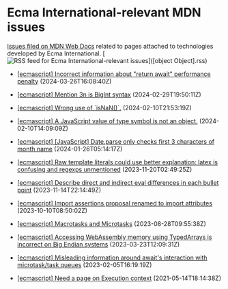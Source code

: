 # Ecma International-relevant MDN issues

[Issues filed on MDN Web Docs](https://github.com/mdn/content/issues) related to pages attached to technologies developed by Ecma International. [![RSS feed for Ecma International-relevant issues](https://www.w3.org/QA/2007/04/feed_icon)]([object Object].rss)

* [\[ecmascript\] Incorrect information about "return await" performance penalty](https://github.com/mdn/content/issues/32847) (2024-03-26T16:08:40Z)
  
* [\[ecmascript\] Mention 3n is BigInt syntax](https://github.com/mdn/content/issues/32492) (2024-02-29T19:50:11Z)
  
* [\[ecmascript\] Wrong use of \`isNaN()\`.](https://github.com/mdn/content/issues/32210) (2024-02-10T21:53:19Z)
  
* [\[ecmascript\] A JavaScript value of type symbol is not an object.](https://github.com/mdn/content/issues/32207) (2024-02-10T14:09:09Z)
  
* [\[ecmascript\] \[JavaScript\] Date.parse only checks first 3 characters of month name](https://github.com/mdn/content/issues/31930) (2024-01-26T05:14:17Z)
  
* [\[ecmascript\] Raw template literals could use better explanation: latex is confusing and regexps unmentioned](https://github.com/mdn/content/issues/30389) (2023-11-20T02:49:25Z)
  
* [\[ecmascript\] Describe direct and indirect eval differences in each bullet point](https://github.com/mdn/content/issues/30281) (2023-11-14T22:14:49Z)
  
* [\[ecmascript\] Import assertions proposal renamed to import attributes](https://github.com/mdn/content/issues/29572) (2023-10-10T08:50:02Z)
  
* [\[ecmascript\] Macrotasks and Microtasks](https://github.com/mdn/content/issues/28795) (2023-08-28T09:55:38Z)
  
* [\[ecmascript\] Accessing WebAssembly memory using TypedArrays is incorrect on Big Endian systems](https://github.com/mdn/content/issues/25569) (2023-03-23T12:09:31Z)
  
* [\[ecmascript\] Misleading information around await's interaction with microtask/task queues](https://github.com/mdn/content/issues/24177) (2023-02-05T16:19:19Z)
  
* [\[ecmascript\] Need a page on Execution context](https://github.com/mdn/content/issues/5006) (2021-05-14T18:14:38Z)
  
